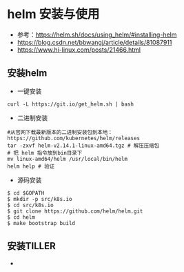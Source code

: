 #  helm 安装与使用

- 参考：https://helm.sh/docs/using_helm/#installing-helm
- https://blog.csdn.net/bbwangj/article/details/81087911
- https://www.hi-linux.com/posts/21466.html

## 安装helm

- 一键安装

```
curl -L https://git.io/get_helm.sh | bash
```

- 二进制安装

```
#从官网下载最新版本的二进制安装包到本地：https://github.com/kubernetes/helm/releases
tar -zxvf helm-v2.14.1-linux-amd64.tgz # 解压压缩包
# 把 helm 指令放到bin目录下
mv linux-amd64/helm /usr/local/bin/helm
helm help # 验证
```

- 源码安装

```
$ cd $GOPATH
$ mkdir -p src/k8s.io
$ cd src/k8s.io
$ git clone https://github.com/helm/helm.git
$ cd helm
$ make bootstrap build
```

## 安装TILLER

- 
